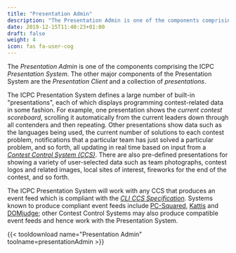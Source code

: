 ```yaml
---
title: "Presentation Admin"
description: "The Presentation Admin is one of the components comprising the ICPC Presentation System"
date: 2019-12-15T11:40:23+01:00
draft: false
weight: 4
icon: fas fa-user-cog
---
```


The _Presentation Admin_ is one of the components
comprising the ICPC _Presentation System_.
The other major components of the Presentation System
are the _Presentation Client_ and a collection of _presentations_.

The ICPC Presentation System defines a large number of built-in
"presentations", each of which displays programming contest-related
data in some fashion.  For example, one presentation shows the
_current contest scoreboard_, scrolling it automatically from the current
leaders down through all contenders and then repeating.
Other presentations show data such as the languages being used,
the current number of solutions to each contest problem,
notifications that a particular team has just solved a particular problem,
and so forth, all updating in real time based on input from a
[_Contest Control System (CCS)_](https://clics.ecs.baylor.edu/index.php/Contest_Control_System).
There are also pre-defined presentations for showing a variety of user-selected
data such as team photographs, contest logos and related images,
local sites of interest, fireworks for the end
of the contest, and so forth.

The ICPC Presentation System will work with any
CCS that produces an event feed which is
compliant with the [_CLI CCS Specification_](https://clics.ecs.baylor.edu/).
Systems known to produce compliant event feeds include
[PC-Squared](http://pc2.ecs.csus.edu),
[Kattis](https://www.kattis.com/) and [DOMjudge](https://www.domjudge.org);
other Contest Control Systems may also produce compatible event feeds and
hence work with the Presentation System.

{{< tooldownload name="Presentation Admin" toolname=presentationAdmin >}}
